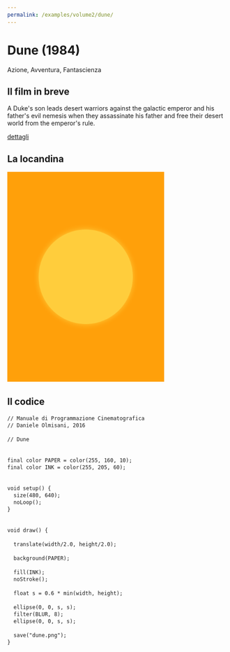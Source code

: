 ```yaml
---
permalink: /examples/volume2/dune/
---
```

# Dune (1984)

Azione, Avventura, Fantascienza

## Il film in breve
A Duke's son leads desert warriors against the galactic emperor and his father's evil nemesis when they assassinate his father and free their desert world from the emperor's rule.

[dettagli](https://www.imdb.com/title/tt0087182/)

## La locandina
<img src="dune.png"  width="360px" title="Dune">


## Il codice
```processing
// Manuale di Programmazione Cinematografica
// Daniele Olmisani, 2016

// Dune


final color PAPER = color(255, 160, 10);
final color INK = color(255, 205, 60);


void setup() {
  size(480, 640);
  noLoop();
}


void draw() {
  
  translate(width/2.0, height/2.0);
  
  background(PAPER);
  
  fill(INK);
  noStroke();
  
  float s = 0.6 * min(width, height);
  
  ellipse(0, 0, s, s);
  filter(BLUR, 8);
  ellipse(0, 0, s, s);
  
  save("dune.png");
}
```
